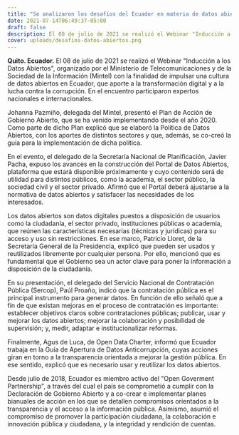 ```yaml
---
title: "Se analizaron los desafíos del Ecuador en materia de datos abiertos"
date: 2021-07-14T06:49:37-05:00
draft: false
description: El 08 de julio de 2021 se realizó el Webinar "Inducción a los Datos Abiertos", organizado por el Ministerio de Telecomunicaciones y de la Sociedad de la Información (Mintel) con la finalidad de impulsar una cultura de datos abiertos en Ecuador, que aporte a la transformación digital y a la lucha contra la corrupción. En el encuentro participaron expertos nacionales e internacionales.
cover: uploads/desafios-datos-abiertos.png
---
```


**Quito. Ecuador.** El 08 de julio de 2021 se realizó el Webinar "Inducción a los Datos Abiertos", organizado por el Ministerio de Telecomunicaciones y de la Sociedad de la Información (Mintel) con la finalidad de impulsar una cultura de datos abiertos en Ecuador, que aporte a la transformación digital y a la lucha contra la corrupción. En el encuentro participaron expertos nacionales e internacionales.

Johanna Pazmiño, delegada del Mintel, presentó el Plan de Acción de Gobierno
Abierto, que se ha venido implementando desde el año 2020. Como parte de dicho
Plan explicó que se elaboró la Política de Datos Abiertos, con los aportes de distintos sectores y que, además, se co-creó la guía para la implementación de dicha política.

En el evento, el delegado de la Secretaría Nacional de Planificación, Javier Pacha,
expuso los avances en la construcción del Portal de Datos Abiertos, plataforma que
estará disponible próximamente y cuyo contenido será de utilidad para distintos
públicos, como la academia, el sector público, la sociedad civil y el sector privado.
Afirmó que el Portal deberá ajustarse a la normativa de datos abiertos y satisfacer las necesidades de los interesados.

Los datos abiertos son datos digitales puestos a disposición de usuarios como la
ciudadanía, el sector privado, instituciones públicas o academia, que reúnen las
características necesarias (técnicas y jurídicas) para su acceso y uso sin restricciones. En ese marco, Patricio Lloret, de la Secretaría General de la Presidencia, explicó que pueden ser usados y reutilizados libremente por cualquier persona. Por ello, mencionó que es fundamental que el Gobierno sea un actor clave para poner la información a disposición de la ciudadanía.

En su presentación, el delegado del Servicio Nacional de Contratación Pública (Sercop), Paúl Proaño, indicó que la contratación pública es el principal instrumento para generar datos. En función de ello señaló que a fin de que existan mejoras en el proceso de contratación es importante: establecer objetivos claros sobre contrataciones públicas; publicar, usar y mejorar los datos abiertos; mejorar la colaboración y posibilidad de supervisión; y, medir, adaptar e institucionalizar reformas.

Finalmente, Agus de Luca, de Open Data Charter, informó que Ecuador trabaja en la
Guía de Apertura de Datos Anticorrupción, cuyas acciones giran en torno a la
transparencia orientada a mejorar la gestión pública. En ese sentido, explicó que es
necesario usar y reutilizar los datos abiertos.

Desde julio de 2018, Ecuador es miembro activo del "Open Goverment Partnership", a
través del cual el país se comprometió a cumplir con la Declaración de Gobierno
Abierto y a co-crear e implementar planes bianuales de acción en los que se detallen
compromisos orientados a la transparencia y el acceso a la información pública.
Asimismo, asumió el compromiso de promover la participación ciudadana, la
colaboración e innovación pública y ciudadana, y la integridad y rendición de cuentas.